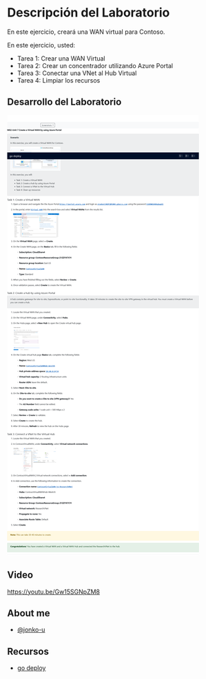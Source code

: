 # Descripción del Laboratorio
En este ejercicio, creará una WAN virtual para Contoso.


En este ejercicio, usted:

- Tarea 1: Crear una WAN Virtual
- Tarea 2: Crear un concentrador utilizando Azure Portal
- Tarea 3: Conectar una VNet al Hub Virtual
- Tarea 4: Limpiar los recursos



## Desarrollo del Laboratorio
![Logo](/AZ-700-Designing%20%20and%20Implementing%20Microsoft%20Azure%20Networking%20Solutions/M02%20-%20Unit%207%20Create%20a%20Virtual%20WAN%20by%20using%20Azure%20Portal/screenshots/Unit07.png)

## Video
https://youtu.be/Gw15SGNpZM8


## About me
- [@jonko-u](https://github.com/jonko-u)

## Recursos
- [go deploy](https://lms.godeploy.it/)


